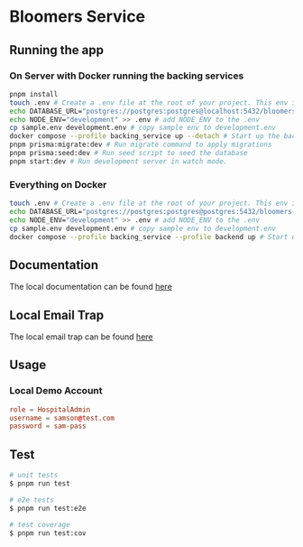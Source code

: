 # Bloomers Service

## Running the app

### On Server with Docker running the backing services

```bash
pnpm install
touch .env # Create a .env file at the root of your project. This env is used solely for managing Prisma
echo DATABASE_URL="postgres://postgres:postgres@localhost:5432/bloomers-backend-new?schema=public" >> .env # add DATABASE_URL to the .env
echo NODE_ENV="development" >> .env # add NODE_ENV to the .env
cp sample.env development.env # copy sample env to development.env
docker compose --profile backing_service up --detach # Start up the backing services using docker
pnpm prisma:migrate:dev # Run migrate command to apply migrations
pnpm prisma:seed:dev # Run seed script to seed the database
pnpm start:dev # Run development server in watch mode.
```

### Everything on Docker

```bash
touch .env # Create a .env file at the root of your project. This env is used solely for managing Prisma
echo DATABASE_URL="postgres://postgres:postgres@postgres:5432/bloomers-backend-new?schema=public" >> .env # add DATABASE_URL to the .env
echo NODE_ENV="development" >> .env # add NODE_ENV to the .env
cp sample.env development.env # copy sample env to development.env
docker compose --profile backing_service --profile backend up # Start up the backing services using docker
```

## Documentation

The local documentation can be found [here](http://localhost:8080/swagger)

## Local Email Trap

The local email trap can be found [here](http://localhost:8025)

## Usage

### Local Demo Account

```toml
role = HospitalAdmin
username = samson@test.com
password = sam-pass
```

## Test

```bash
# unit tests
$ pnpm run test

# e2e tests
$ pnpm run test:e2e

# test coverage
$ pnpm run test:cov
```

